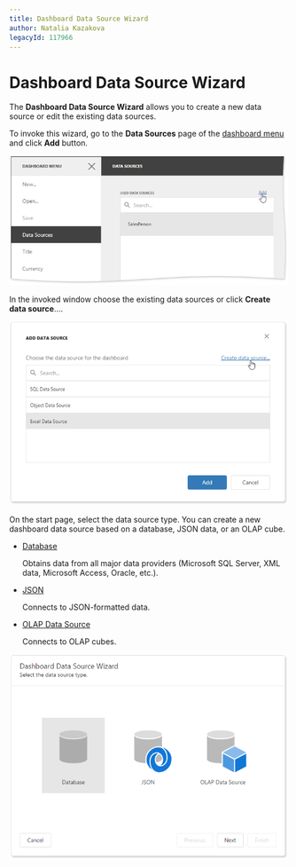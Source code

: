 ```yaml
---
title: Dashboard Data Source Wizard
author: Natalia Kazakova
legacyId: 117966
---
```

# Dashboard Data Source Wizard

The **Dashboard Data Source Wizard** allows you to create a new data source or edit the existing data sources.

To invoke this wizard, go to the **Data Sources** page of the [dashboard menu](../ui-elements/dashboard-menu.md) and click **Add** button.

![](../../../../images/dashboard-data-sources-add-button.png)

In the invoked window choose the existing data sources or click **Create data source**....

![](../../../../images/dashboard-create-data-source.png) 

On the start page, select the data source type. You can create a new dashboard data source based on a database, JSON data, or an OLAP cube.

* [Database](dashboard-data-source-wizard/specify-data-source-settings-database.md)

  Obtains data from all major data providers (Microsoft SQL Server, XML data, Microsoft Access, Oracle, etc.).

* [JSON](dashboard-data-source-wizard/specify-data-source-settings-json.md)

  Connects to JSON-formatted data.

* [OLAP Data Source](dashboard-data-source-wizard/specify-data-source-settings-olap.md) 

  Connects to OLAP cubes.

![](../../../../images/dashboard-data-source-types.png)

